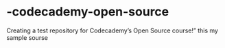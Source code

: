 # -codecademy-open-source
Creating a test repository for Codecademy’s Open Source course!”
this my sample sourse
